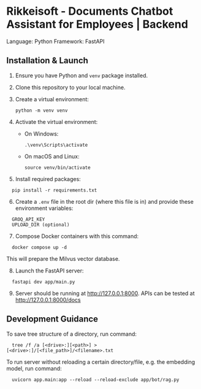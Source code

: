 # Rikkeisoft - Documents Chatbot Assistant for Employees | Backend

Language: Python
Framework: FastAPI

## Installation & Launch

1. Ensure you have Python and `venv` package installed.
2. Clone this repository to your local machine.
3. Create a virtual environment:

   ```
   python -m venv venv
   ```
4. Activate the virtual environment:

   * On Windows:

     ```
     .\venv\Scripts\activate
     ```
   * On macOS and Linux:

     ```
     source venv/bin/activate
     ```

5. Install required packages:
  ```
    pip install -r requirements.txt
  ```

6. Create a `.env` file in the root dir (where this file is in) and provide these environment variables:
  ```
    GROQ_API_KEY
    UPLOAD_DIR (optional)
  ```

7. Compose Docker containers with this command:
  ```
    docker compose up -d
  ```

  This will prepare the Milvus vector database.

8. Launch the FastAPI server:
  ```
    fastapi dev app/main.py
  ```

9. Server should be running at <http://127.0.0.1:8000>. APIs can be tested at <http://127.0.0.1:8000/docs>

## Development Guidance

To save tree structure of a directory, run command:
  ```
    tree /f /a [<drive>:][<path>] > [<drive>:]/[<file_path>]/<filename>.txt
  ```

To run server without reloading a certain directory/file, e.g. the embedding model, run command:
  ```
    uvicorn app.main:app --reload --reload-exclude app/bot/rag.py
  ```